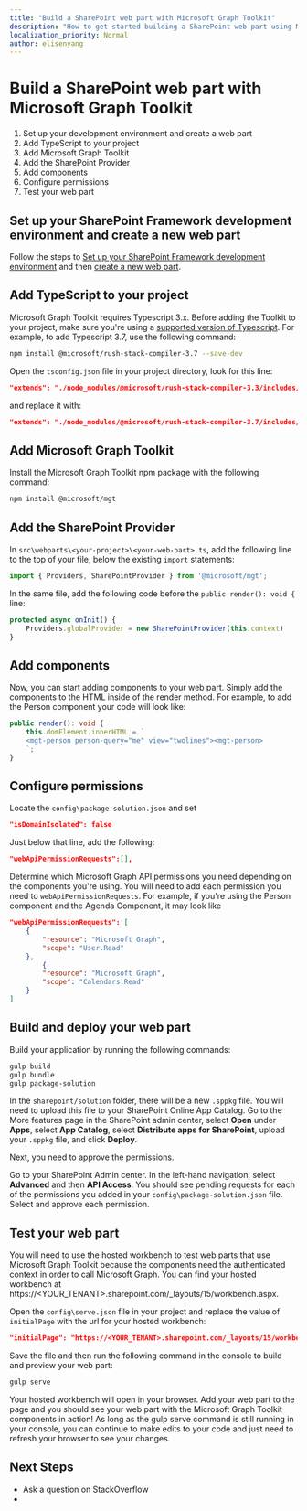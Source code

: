 ```yaml
---
title: "Build a SharePoint web part with Microsoft Graph Toolkit"
description: "How to get started building a SharePoint web part using Microsoft Graph Toolkit."
localization_priority: Normal
author: elisenyang
---
```


# Build a SharePoint web part with Microsoft Graph Toolkit

1. Set up your development environment and create a web part
2. Add TypeScript to your project
3. Add Microsoft Graph Toolkit
4. Add the SharePoint Provider
5. Add components
6. Configure permissions
6. Test your web part

## Set up your SharePoint Framework development environment and create a new web part

Follow the steps to [Set up your SharePoint Framework development environment](https://docs.microsoft.com/sharepoint/dev/spfx/set-up-your-development-environment) and then [create a new web part](https://docs.microsoft.com/en-us/sharepoint/dev/spfx/web-parts/get-started/build-a-hello-world-web-part).

## Add TypeScript to your project

Microsoft Graph Toolkit requires Typescript 3.x. Before adding the Toolkit to your project, make sure you're using a [supported version of Typescript](https://github.com/SharePoint/sp-dev-docs/wiki/SharePoint-Framework-v1.8-release-notes#support-for-typescript-27-29-and-3x). For example, to add Typescript 3.7, use the following command:

```bash
npm install @microsoft/rush-stack-compiler-3.7 --save-dev
```
Open the `tsconfig.json` file in your project directory, look for this line:

```json
"extends": "./node_modules/@microsoft/rush-stack-compiler-3.3/includes/tsconfig-web.json",
```
and replace it with:

```json
"extends": "./node_modules/@microsoft/rush-stack-compiler-3.7/includes/tsconfig-web.json",
```

## Add Microsoft Graph Toolkit

Install the Microsoft Graph Toolkit npm package with the following command:

```bash
npm install @microsoft/mgt
```

## Add the SharePoint Provider

In `src\webparts\<your-project>\<your-web-part>.ts`, add the following line to the top of your file, below the existing `import` statements:

```ts
import { Providers, SharePointProvider } from '@microsoft/mgt';
```

In the same file, add the following code before the `public render(): void {` line:

```ts
protected async onInit() {
    Providers.globalProvider = new SharePointProvider(this.context)
}
```

## Add components

Now, you can start adding components to your web part. Simply add the components to the HTML inside of the render method. For example, to add the Person component your code will look like:

```ts
public render(): void {
    this.domElement.innerHTML = `
    <mgt-person person-query="me" view="twolines"><mgt-person>
    `;
}
```

## Configure permissions

Locate the `config\package-solution.json` and set

```json
"isDomainIsolated": false
```

Just below that line, add the following:

```json
"webApiPermissionRequests":[],
```

Determine which Microsoft Graph API permissions you need depending on the components you're using. You will need to add each permission you need to `webApiPermissionRequests`. For example, if you're using the Person component and the Agenda Component, it may look like

```json
"webApiPermissionRequests": [
    {
        "resource": "Microsoft Graph",
        "scope": "User.Read"
    },
        {
        "resource": "Microsoft Graph",
        "scope": "Calendars.Read"
    }
]
```
## Build and deploy your web part

Build your application by running the following commands:

```bash
gulp build
gulp bundle
gulp package-solution
```

In the `sharepoint/solution` folder, there will be a new `.sppkg` file. You will need to upload this file to your SharePoint Online App Catalog. Go to the More features page in the SharePoint admin center, select **Open** under **Apps**, select **App Catalog**, select **Distribute apps for SharePoint**, upload your `.sppkg` file, and click **Deploy**.

Next, you need to approve the permissions.

Go to your SharePoint Admin center. In the left-hand navigation, select **Advanced** and then **API Access**. You should see pending requests for each of the permissions you added in your `config\package-solution.json` file. Select and approve each permission.

## Test your web part

You will need to use the hosted workbench to test web parts that use Microsoft Graph Toolkit because the components need the authenticated context in order to call Microsoft Graph. You can find your hosted workbench at https://<YOUR_TENANT>.sharepoint.com/_layouts/15/workbench.aspx.

Open the `config\serve.json` file in your project and replace the  value of `initialPage` with the url for your hosted workbench:
```json
"initialPage": "https://<YOUR_TENANT>.sharepoint.com/_layouts/15/workbench.aspx",
```
Save the file and then run the following command in the console to build and preview your web part:

```bash
gulp serve
```

Your hosted workbench will open in your browser. Add your web part to the page and you should see your web part with the Microsoft Graph Toolkit components in action! As long as the gulp serve command is still running in your console, you can continue to make edits to your code and just need to refresh your browser to see your changes.

## Next Steps
- Ask a question on StackOverflow
- 




